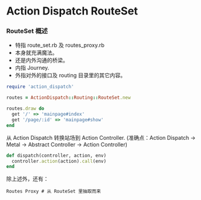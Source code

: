 # Action Dispatch RouteSet

### RouteSet 概述

- 特指 route_set.rb 及 routes_proxy.rb
- 本身就充满魔法。
- 还是内外沟通的桥梁。
- 内指 Journey.
- 外指对外的接口及 routing 目录里的其它内容。

```ruby
require 'action_dispatch'

routes = ActionDispatch::Routing::RouteSet.new

routes.draw do
  get '/' => 'mainpage#index'
  get '/page/:id' => 'mainpage#show'
end
```

从 Action Dispatch 转换站场到 Action Controller.
(准确点：Action Dispatch -> Metal -> Abstract Controller -> Action Controller)

```ruby
def dispatch(controller, action, env)
  controller.action(action).call(env)
end
```

除上述外，还有：

```
Routes Proxy # 从 RouteSet 里抽取而来
```
